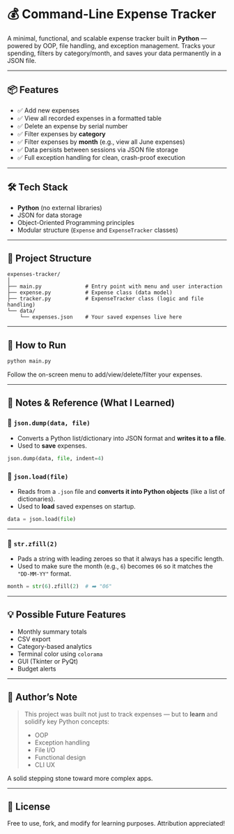 # 💰 Command-Line Expense Tracker

A minimal, functional, and scalable expense tracker built in **Python** — powered by OOP, file handling, and exception management. Tracks your spending, filters by category/month, and saves your data permanently in a JSON file.

---

## 📦 Features

- ✅ Add new expenses
- ✅ View all recorded expenses in a formatted table
- ✅ Delete an expense by serial number
- ✅ Filter expenses by **category**
- ✅ Filter expenses by **month** (e.g., view all June expenses)
- ✅ Data persists between sessions via JSON file storage
- ✅ Full exception handling for clean, crash-proof execution

---

## 🛠️ Tech Stack

- **Python** (no external libraries)
- JSON for data storage
- Object-Oriented Programming principles
- Modular structure (`Expense` and `ExpenseTracker` classes)

---

## 🧩 Project Structure

```
expenses-tracker/
│
├── main.py              # Entry point with menu and user interaction
├── expense.py           # Expense class (data model)
├── tracker.py           # ExpenseTracker class (logic and file handling)
└── data/
    └── expenses.json    # Your saved expenses live here
```

---

## 🚀 How to Run

```bash
python main.py
```

Follow the on-screen menu to add/view/delete/filter your expenses.

---


## 📘 Notes & Reference (What I Learned)

### 🔁 `json.dump(data, file)`
- Converts a Python list/dictionary into JSON format and **writes it to a file**.
- Used to **save** expenses.
```python
json.dump(data, file, indent=4)
```

### 🔁 `json.load(file)`
- Reads from a `.json` file and **converts it into Python objects** (like a list of dictionaries).
- Used to **load** saved expenses on startup.
```python
data = json.load(file)
```

---

### 🧼 `str.zfill(2)`
- Pads a string with leading zeroes so that it always has a specific length.
- Used to make sure the month (e.g., `6`) becomes `06` so it matches the `"DD-MM-YY"` format.

```python
month = str(6).zfill(2)  # ➡️ "06"
```

---

## 💡 Possible Future Features

- Monthly summary totals
- CSV export
- Category-based analytics
- Terminal color using `colorama`
- GUI (Tkinter or PyQt)
- Budget alerts

---

## 🧠 Author’s Note

> This project was built not just to track expenses — but to **learn** and solidify key Python concepts:
> - OOP
> - Exception handling
> - File I/O
> - Functional design
> - CLI UX

A solid stepping stone toward more complex apps.

---

## 🔗 License

Free to use, fork, and modify for learning purposes. Attribution appreciated!
